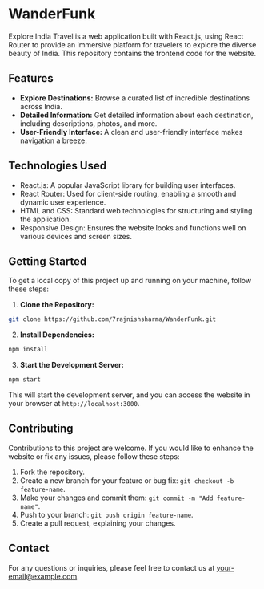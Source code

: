 # WanderFunk

Explore India Travel is a web application built with React.js, using React Router to provide an immersive platform for travelers to explore the diverse beauty of India. This repository contains the frontend code for the website.

## Features

- **Explore Destinations:** Browse a curated list of incredible destinations across India.
- **Detailed Information:** Get detailed information about each destination, including descriptions, photos, and more.
- **User-Friendly Interface:** A clean and user-friendly interface makes navigation a breeze.

## Technologies Used

- React.js: A popular JavaScript library for building user interfaces.
- React Router: Used for client-side routing, enabling a smooth and dynamic user experience.
- HTML and CSS: Standard web technologies for structuring and styling the application.
- Responsive Design: Ensures the website looks and functions well on various devices and screen sizes.

## Getting Started

To get a local copy of this project up and running on your machine, follow these steps:

1. **Clone the Repository:**
```bash
git clone https://github.com/7rajnishsharma/WanderFunk.git

```


2. **Install Dependencies:**
```bash
npm install

```

3. **Start the Development Server:**

```bash
npm start

```


This will start the development server, and you can access the website in your browser at `http://localhost:3000`.


## Contributing

Contributions to this project are welcome. If you would like to enhance the website or fix any issues, please follow these steps:

1. Fork the repository.
2. Create a new branch for your feature or bug fix: `git checkout -b feature-name`.
3. Make your changes and commit them: `git commit -m "Add feature-name"`.
4. Push to your branch: `git push origin feature-name`.
5. Create a pull request, explaining your changes.


## Contact

For any questions or inquiries, please feel free to contact us at [your-email@example.com](mailto:kumar.rajnish1april@example.com).










